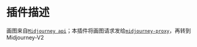 # 插件描述
画图来自[`Midjourney api`](https://www.thenextleg.io/docs/v2/imagine)；本插件将画图请求发给[`midjourney-proxy`](https://github.com/novicezk/midjourney-proxy)，再转到Midjourney-V2
